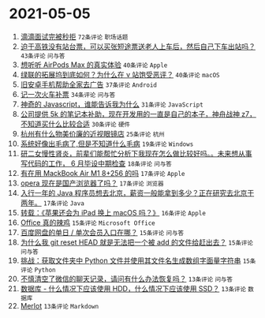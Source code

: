 # 2021-05-05

1. [滴滴面试完被秒拒](https://www.v2ex.com/t/774958) `72条评论` `职场话题`
1. [迫于高铁没有站台票，可以买张短途票送老人上车后，然后自己下车出站吗？](https://www.v2ex.com/t/774949) `43条评论` `问与答`
1. [想听听 AirPods Max 的真实体验](https://www.v2ex.com/t/774955) `40条评论` `Apple`
1. [绿联的拓展坞到底如何？为什么在 v 站饱受恶评？](https://www.v2ex.com/t/774996) `40条评论` `macOS`
1. [旧安卓手机帮助全家去广告](https://www.v2ex.com/t/774960) `37条评论` `Android`
1. [记一次火车补票](https://www.v2ex.com/t/774934) `34条评论` `问与答`
1. [神奇的 Javascript，谁能告诉我为什么](https://www.v2ex.com/t/774968) `31条评论` `JavaScript`
1. [公司提供 5k 的笔记本补助，现在开发用的一直是自己的本子，神舟战神 z7，不知道买什么比较合适](https://www.v2ex.com/t/774961) `30条评论` `硬件`
1. [杭州有什么物美价廉的近视眼镜店](https://www.v2ex.com/t/774935) `25条评论` `杭州`
1. [系统好像出毛病了,但是不知道什么毛病](https://www.v2ex.com/t/774942) `19条评论` `Windows`
1. [研二女慢性肾炎，前辈们能帮忙分析下我现在怎么做比较好吗。。未来想从事写代码的工作， 6 月毕设中期检查](https://www.v2ex.com/t/775003) `18条评论` `问与答`
1. [有在用 MackBook Air M1 8+256 的吗](https://www.v2ex.com/t/775036) `17条评论` `Apple`
1. [opera 现在是国产浏览器了吗？](https://www.v2ex.com/t/775017) `17条评论` `浏览器`
1. [入行一年的 Java 程序员想去北京，薪资一般能拿到多少？正在研究去北京干两年。](https://www.v2ex.com/t/775002) `17条评论` `Java`
1. [转载：《苹果还会为 iPad 换上 macOS 吗？》](https://www.v2ex.com/t/774971) `16条评论` `Apple`
1. [Office 真的辣鸡](https://www.v2ex.com/t/775004) `15条评论` `Microsoft Office`
1. [百度网盘的单日 / 单次会员入口在哪？](https://www.v2ex.com/t/774980) `15条评论` `问与答`
1. [为什么我 git reset HEAD 就是无法把一个被 add 的文件给赶出去？](https://www.v2ex.com/t/774950) `15条评论` `问与答`
1. [挑战：获取文件夹中 Python 文件并使用其文件名生成数组字面量字符串](https://www.v2ex.com/t/774944) `15条评论` `Python`
1. [不慎清空了微信的聊天记录，请问有什么办法恢复吗？](https://www.v2ex.com/t/775013) `13条评论` `问与答`
1. [数据库 - 什么情况下应该使用 HDD，什么情况下应该使用 SSD？](https://www.v2ex.com/t/774966) `13条评论` `数据库`
1. [Merlot](https://www.v2ex.com/t/774957) `13条评论` `Markdown`
